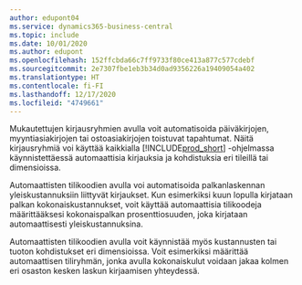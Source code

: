 ```yaml
---
author: edupont04
ms.service: dynamics365-business-central
ms.topic: include
ms.date: 10/01/2020
ms.author: edupont
ms.openlocfilehash: 152ffcbda66c7ff9733f80ce413a877c577cdebf
ms.sourcegitcommit: 2e7307fbe1eb3b34d0ad9356226a19409054a402
ms.translationtype: HT
ms.contentlocale: fi-FI
ms.lasthandoff: 12/17/2020
ms.locfileid: "4749661"
---
```

Mukautettujen kirjausryhmien avulla voit automatisoida päiväkirjojen, myyntiasiakirjojen tai ostoasiakirjojen toistuvat tapahtumat. Näitä kirjausryhmiä voi käyttää kaikkialla [!INCLUDE[prod_short](../../../includes/prod_short.md)] -ohjelmassa käynnistettäessä automaattisia kirjauksia ja kohdistuksia eri tileillä tai dimensioissa.  

Automaattisten tilikoodien avulla voi automatisoida palkanlaskennan yleiskustannuksiin liittyvät kirjaukset. Kun esimerkiksi kuun lopulla kirjataan palkan kokonaiskustannukset, voit käyttää automaattisia tilikoodeja määrittääksesi kokonaispalkan prosenttiosuuden, joka kirjataan automaattisesti yleiskustannuksina.  

Automaattisten tilikoodien avulla voit käynnistää myös kustannusten tai tuoton kohdistukset eri dimensioissa. Voit esimerkiksi määrittää automaattisen tiliryhmän, jonka avulla kokonaiskulut voidaan jakaa kolmen eri osaston kesken laskun kirjaamisen yhteydessä.  
